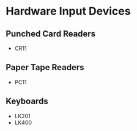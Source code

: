 Hardware Input Devices
======================

## Punched Card Readers
- CR11

## Paper Tape Readers
- PC11

## Keyboards
- LK201
- LK400
